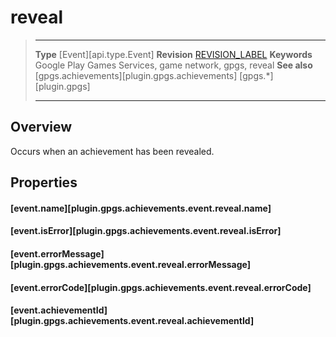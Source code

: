 # reveal

> --------------------- ------------------------------------------------------------------------------------------
> __Type__              [Event][api.type.Event]
> __Revision__          [REVISION_LABEL](REVISION_URL)
> __Keywords__          Google Play Games Services, game network, gpgs, reveal
> __See also__          [gpgs.achievements][plugin.gpgs.achievements]
>                       [gpgs.*][plugin.gpgs]
> --------------------- ------------------------------------------------------------------------------------------

## Overview

Occurs when an achievement has been revealed.

## Properties

#### [event.name][plugin.gpgs.achievements.event.reveal.name]

#### [event.isError][plugin.gpgs.achievements.event.reveal.isError]

#### [event.errorMessage][plugin.gpgs.achievements.event.reveal.errorMessage]

#### [event.errorCode][plugin.gpgs.achievements.event.reveal.errorCode]

#### [event.achievementId][plugin.gpgs.achievements.event.reveal.achievementId]